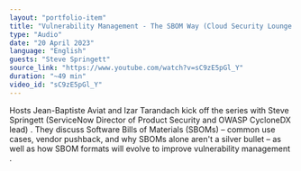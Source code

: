 ```yaml
---
layout: "portfolio-item"
title: "Vulnerability Management - The SBOM Way (Cloud Security Lounge Ep. 1)"
type: "Audio"
date: "20 April 2023"
language: "English"
guests: "Steve Springett"
source_link: "https://www.youtube.com/watch?v=sC9zE5pGl_Y"
duration: "~49 min"
video_id: "sC9zE5pGl_Y"
---
```


Hosts Jean-Baptiste Aviat and Izar Tarandach kick off the series with Steve Springett (ServiceNow Director of Product Security and OWASP CycloneDX lead) . They discuss Software Bills of Materials (SBOMs) – common use cases, vendor pushback, and why SBOMs alone aren't a silver bullet – as well as how SBOM formats will evolve to improve vulnerability management .
